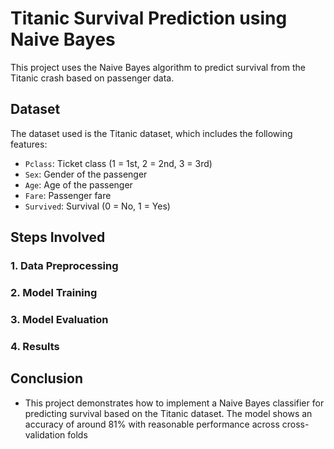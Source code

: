 # Titanic Survival Prediction using Naive Bayes

This project uses the Naive Bayes algorithm to predict survival from the Titanic crash based on passenger data.

## Dataset
The dataset used is the Titanic dataset, which includes the following features:
- `Pclass`: Ticket class (1 = 1st, 2 = 2nd, 3 = 3rd)
- `Sex`: Gender of the passenger
- `Age`: Age of the passenger
- `Fare`: Passenger fare
- `Survived`: Survival (0 = No, 1 = Yes)

## Steps Involved

### 1. Data Preprocessing
### 2. Model Training
### 3. Model Evaluation
### 4. Results

## Conclusion
- This project demonstrates how to implement a Naive Bayes classifier for predicting survival based on the Titanic dataset. The model shows an accuracy of around 81% with reasonable performance across cross-validation folds
